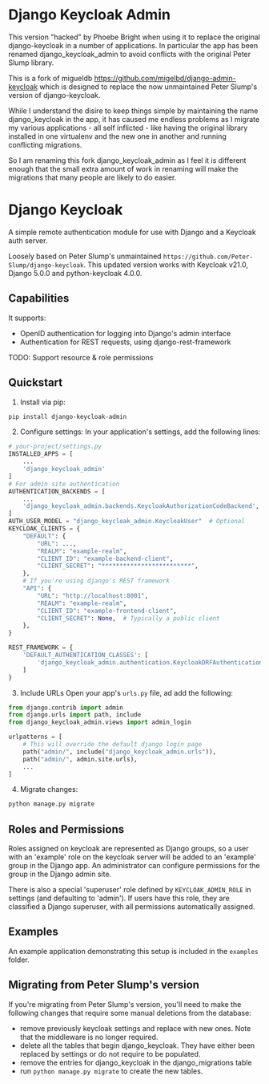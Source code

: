 # Django Keycloak Admin

This version "hacked" by Phoebe Bright when using it to replace the original django-keycloak in a number of applications.  In particular the app has been renamed django_keycloak_admin to avoid conflicts with the original Peter Slump library.  


This is a fork of migueldb https://github.com/migelbd/django-admin-keycloak which is designed to replace the now unmaintained Peter Slump's version of django-keycloak.

While I understand the disire to keep things simple by maintaining the name django_keycloak in the app, it has caused me endless problems as I migrate my various applications - all self inflicted - like having the original library installed in one virtualenv and the new one in another and running conflicting migrations.

So I am renaming this fork django_keycloak_admin as I feel it is different enough that the small extra amount of work in renaming will make the migrations that many people are likely to do easier.



# Django Keycloak

A simple remote authentication module for use with Django and a Keycloak auth server.

Loosely based on Peter Slump's unmaintained `https://github.com/Peter-Slump/django-keycloak`. This updated version works with Keycloak v21.0, Django 5.0.0 and python-keycloak 4.0.0.

## Capabilities

It supports:

- OpenID authentication for logging into Django's admin interface
- Authentication for REST requests, using django-rest-framework

TODO: Support resource & role permissions

## Quickstart

1. Install via pip:
```bash
pip install django-keycloak-admin
```
2. Configure settings:
In your application's settings, add the following lines:
```python
# your-project/settings.py
INSTALLED_APPS = [
    ...
    'django_keycloak_admin'
]
# For admin site authentication
AUTHENTICATION_BACKENDS = [
    ...
    'django_keycloak_admin.backends.KeycloakAuthorizationCodeBackend',
]
AUTH_USER_MODEL = "django_keycloak_admin.KeycloakUser"  # Optional
KEYCLOAK_CLIENTS = {
    "DEFAULT": {
        "URL": ...,
        "REALM": "example-realm",
        "CLIENT_ID": "example-backend-client",
        "CLIENT_SECRET": "*************************",
    },
    # If you're using django's REST framework
    "API": {
        "URL": "http://localhost:8001",
        "REALM": "example-realm",
        "CLIENT_ID": "example-frontend-client",
        "CLIENT_SECRET": None,  # Typically a public client
    },
}

REST_FRAMEWORK = {
    'DEFAULT_AUTHENTICATION_CLASSES': [
        'django_keycloak_admin.authentication.KeycloakDRFAuthentication',
    ]
}
```
3. Include URLs
Open your app's `urls.py` file, ad add the following:
```python
from django.contrib import admin
from django.urls import path, include
from django_keycloak_admin.views import admin_login

urlpatterns = [
    # This will override the default django login page
    path("admin/", include("django_keycloak_admin.urls")),
    path("admin/", admin.site.urls),
    ...
]
```
4. Migrate changes:
```bash
python manage.py migrate
```

## Roles and Permissions

Roles assigned on keycloak are represented as Django groups, so a user with an 'example' role on the keycloak server will be added to an 'example' group in the Django app. An administrator can configure permissions for the group in the Django admin site.

There is also a special 'superuser' role defined by `KEYCLOAK_ADMIN_ROLE` in settings (and defaulting to 'admin'). If users have this role, they are classified a Django superuser, with all permissions automatically assigned.

## Examples

An example application demonstrating this setup is included in the `examples` folder.


## Migrating from Peter Slump's version

If you're migrating from Peter Slump's version, you'll need to make the following changes that require some manual deletions from the database:

- remove previously keycloak settings and replace with new ones.  Note that the middleware is no longer required.
- delete all the tables that begin django_keycloak.  They have either been replaced by settings or do not require to be populated.
- remove the entries for django_keycloak in the django_migrations table
- run `python manage.py migrate` to create the new tables.
